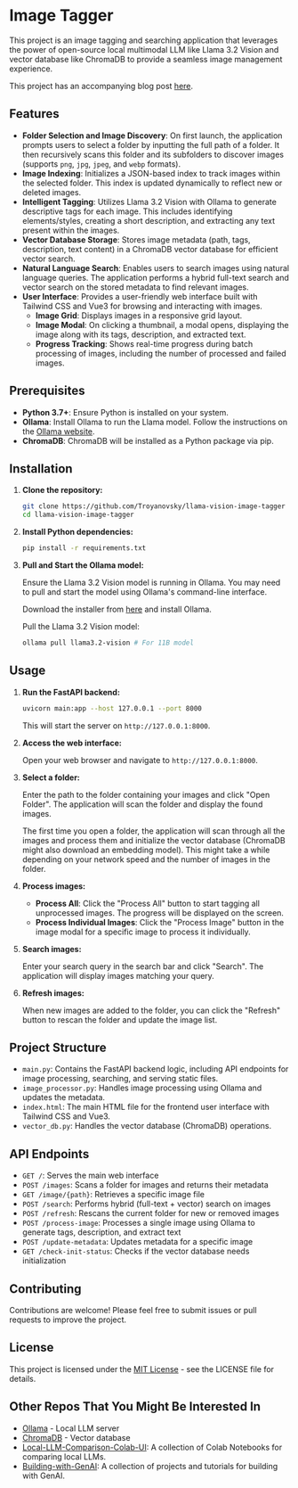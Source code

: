 # Image Tagger

This project is an image tagging and searching application that leverages the power of open-source local multimodal LLM like Llama 3.2 Vision and vector database like ChromaDB to provide a seamless image management experience.

This project has an accompanying blog post [here](https://medium.com/design-bootcamp/local-ai-vision-for-your-photos-build-ai-image-tagger-with-llama-vision-and-chromadb-e3b1e0eeac43).

## Features

-   **Folder Selection and Image Discovery**: On first launch, the application prompts users to select a folder by inputting the full path of a folder. It then recursively scans this folder and its subfolders to discover images (supports `png`, `jpg`, `jpeg`, and `webp` formats).
-   **Image Indexing**: Initializes a JSON-based index to track images within the selected folder. This index is updated dynamically to reflect new or deleted images.
-   **Intelligent Tagging**: Utilizes Llama 3.2 Vision with Ollama to generate descriptive tags for each image. This includes identifying elements/styles, creating a short description, and extracting any text present within the images.
-   **Vector Database Storage**: Stores image metadata (path, tags, description, text content) in a ChromaDB vector database for efficient vector search.
-   **Natural Language Search**: Enables users to search images using natural language queries. The application performs a hybrid full-text search and vector search on the stored metadata to find relevant images.
-   **User Interface**: Provides a user-friendly web interface built with Tailwind CSS and Vue3 for browsing and interacting with images.
    -   **Image Grid**: Displays images in a responsive grid layout.
    -   **Image Modal**: On clicking a thumbnail, a modal opens, displaying the image along with its tags, description, and extracted text.
    -   **Progress Tracking**: Shows real-time progress during batch processing of images, including the number of processed and failed images.

## Prerequisites

-   **Python 3.7+**: Ensure Python is installed on your system.
-   **Ollama**: Install Ollama to run the Llama model. Follow the instructions on the [Ollama website](https://ollama.com/).
-   **ChromaDB**: ChromaDB will be installed as a Python package via pip.

## Installation

1. **Clone the repository:**

    ```bash
    git clone https://github.com/Troyanovsky/llama-vision-image-tagger
    cd llama-vision-image-tagger
    ```

2. **Install Python dependencies:**

    ```bash
    pip install -r requirements.txt
    ```

3. **Pull and Start the Ollama model:**

    Ensure the Llama 3.2 Vision model is running in Ollama. You may need to pull and start the model using Ollama's command-line interface. 

    Download the installer from [here](https://github.com/ollama/ollama) and install Ollama.

    Pull the Llama 3.2 Vision model:

    ```bash
    ollama pull llama3.2-vision # For 11B model
    ```

## Usage

1. **Run the FastAPI backend:**

    ```bash
    uvicorn main:app --host 127.0.0.1 --port 8000
    ```

    This will start the server on `http://127.0.0.1:8000`.

2. **Access the web interface:**

    Open your web browser and navigate to `http://127.0.0.1:8000`.

3. **Select a folder:**

    Enter the path to the folder containing your images and click "Open Folder". The application will scan the folder and display the found images.

    The first time you open a folder, the application will scan through all the images and process them and initialize the vector database (ChromaDB might also download an embedding model). This might take a while depending on your network speed and the number of images in the folder.

4. **Process images:**

    -   **Process All**: Click the "Process All" button to start tagging all unprocessed images. The progress will be displayed on the screen.
    -   **Process Individual Images**: Click the "Process Image" button in the image modal for a specific image to process it individually.

5. **Search images:**

    Enter your search query in the search bar and click "Search". The application will display images matching your query.

6. **Refresh images:**

    When new images are added to the folder, you can click the "Refresh" button to rescan the folder and update the image list.

## Project Structure

-   `main.py`: Contains the FastAPI backend logic, including API endpoints for image processing, searching, and serving static files.
-   `image_processor.py`: Handles image processing using Ollama and updates the metadata.
-   `index.html`: The main HTML file for the frontend user interface with Tailwind CSS and Vue3.
-   `vector_db.py`: Handles the vector database (ChromaDB) operations.

## API Endpoints

- `GET /`: Serves the main web interface
- `POST /images`: Scans a folder for images and returns their metadata
- `GET /image/{path}`: Retrieves a specific image file
- `POST /search`: Performs hybrid (full-text + vector) search on images
- `POST /refresh`: Rescans the current folder for new or removed images
- `POST /process-image`: Processes a single image using Ollama to generate tags, description, and extract text
- `POST /update-metadata`: Updates metadata for a specific image
- `GET /check-init-status`: Checks if the vector database needs initialization

## Contributing

Contributions are welcome! Please feel free to submit issues or pull requests to improve the project.

## License

This project is licensed under the [MIT License](LICENSE) - see the LICENSE file for details.

## Other Repos That You Might Be Interested In
- [Ollama](https://github.com/ollama/ollama) - Local LLM server
- [ChromaDB](https://github.com/chroma-core/chroma) - Vector database
- [Local-LLM-Comparison-Colab-UI](https://github.com/Troyanovsky/Local-LLM-Comparison-Colab-UI): A collection of Colab Notebooks for comparing local LLMs.
- [Building-with-GenAI](https://github.com/Troyanovsky/Building-with-GenAI): A collection of projects and tutorials for building with GenAI.